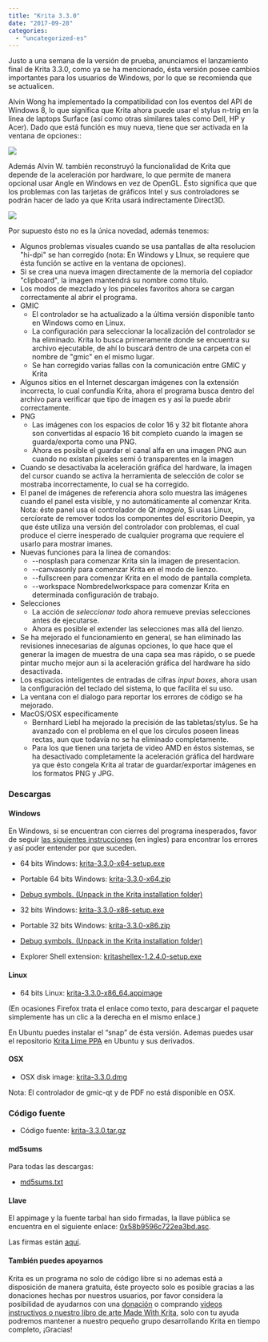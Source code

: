 ```yaml
---
title: "Krita 3.3.0"
date: "2017-09-28"
categories: 
  - "uncategorized-es"
---
```


Justo a una semana de la versión de prueba, anunciamos el lanzamiento final de Krita 3.3.0, como ya se ha mencionado, ésta versión posee cambios importantes para los usuarios de Windows, por lo que se recomienda que se actualicen.

Alvin Wong ha implementado la compatibilidad con los eventos del API de Windows 8, lo que significa que Krita ahora puede usar el stylus n-trig en la linea de laptops Surface (así como otras similares tales como Dell, HP y Acer). Dado que está función es muy nueva, tiene que ser activada en la ventana de opciones::

[![](/images/posts/2017/wintab-1024x840.png)](/images/posts/2017/wintab.png)

Además Alvin W. también reconstruyó la funcionalidad de Krita que depende de la aceleración por hardware, lo que permite de manera opcional usar Angle en Windows en vez de OpenGL. Ésto significa que que los problemas con las tarjetas de gráficos Intel y sus controladores se podrán hacer de lado ya que Krita usará indirectamente Direct3D.

[![](/images/posts/2017/display-1024x840.png)](/images/posts/2017/display.png)

Por supuesto ésto no es la única novedad, además tenemos:

- Algunos problemas visuales cuando se usa pantallas de alta resolucion "hi-dpi" se han corregido (nota: En Windows y LInux, se requiere que ésta función se active en la ventana de opciones).
- Si se crea una nueva imagen directamente de la memoria del copiador "clipboard", la imagen mantendrá su nombre como título.
- Los modos de mezclado y los pinceles favoritos ahora se cargan correctamente al abrir el programa.
- GMIC
    - El controlador se ha actualizado a la última versión disponible tanto en Windows como en Linux.
    - La configuración para seleccionar la localización del controlador se ha eliminado. Krita lo busca primeramente donde se encuentra su archivo ejecutable, de ahí lo buscará dentro de una carpeta con el nombre de "gmic" en el mismo lugar.
    - Se han corregido varias fallas con la comunicación entre GMIC y Krita
- Algunos sitios en el Internet descargan imágenes con la extensión incorrecta, lo cual confundía Krita, ahora el programa busca dentro del archivo para verificar que tipo de imagen es y así la puede abrir correctamente.
- PNG
    - Las imágenes con los espacios de color 16 y 32 bit flotante ahora son convertidas al espacio 16 bit completo cuando la imagen se guarda/exporta como una PNG.
    - Ahora es posible el guardar el canal alfa en una imagen PNG aun cuando no existan pixeles semi ó transparentes en la imagen
- Cuando se desactivaba la aceleración gráfica del hardware, la imagen del cursor cuando se activa la herramienta de selección de color se mostraba incorrectamente, lo cual se ha corregido.
- El panel de imágenes de referencia ahora solo muestra las imágenes cuando el panel esta visible, y no automáticamente al comenzar Krita. Nota: éste panel usa el controlador de Qt _imageio_, Si usas Linux, cercíorate de remover todos los componentes del escritorio Deepin, ya que éste utiliza una versión del controlador con problemas, el cual produce el cierre inesperado de cualquier programa que requiere el usarlo para mostrar imanes.
- Nuevas funciones para la linea de comandos:
    - \--nosplash para comenzar Krita sin la imagen de presentacion.
    - \--canvasonly para comenzar Krita en el modo de lienzo.
    - \--fullscreen para comenzar Krita en el modo de pantalla completa.
    - \--workspace Nombredelworkspace para comenzar Krita en determinada configuración de trabajo.
- Selecciones
    - La acción de _seleccionar todo_ ahora remueve previas selecciones antes de ejecutarse.
    - Ahora es posible el extender las selecciones mas allá del lienzo.
- Se ha mejorado el funcionamiento en general, se han eliminado las revisiones innecesarias de algunas opciones, lo que hace que el generar la imagen de muestra de una capa sea mas rápido, o se puede pintar mucho mejor aun si la aceleración gráfica del hardware ha sido desactivada.
- Los espacios inteligentes de entradas de cifras _input boxes_, ahora usan la configuración del teclado del sistema, lo que facilita el su uso.
- La ventana con el dialogo para reportar los errores de código se ha mejorado.
- MacOS/OSX específicamente
    - Bernhard Liebl ha mejorado la precisión de las tabletas/stylus. Se ha avanzado con el problema en el que los círculos poseen lineas rectas, aun que todavía no se ha eliminado completamente.
    - Para los que tienen una tarjeta de video AMD en éstos sistemas, se ha desactivado completamente la aceleración gráfica del hardware ya que ésto congela Krita al tratar de guardar/exportar imágenes en los formatos PNG y JPG.

### Descargas

#### Windows

En Windows, si se encuentran con cierres del programa inesperados, favor de seguir [las siguientes instrucciones](https://docs.krita.org/Dr._Mingw_debugger) (en ingles) para encontrar los errores y así poder entender por que suceden.

- 64 bits Windows: [krita-3.3.0-x64-setup.exe](https://download.kde.org/stable/krita/3.3.0/krita-3.3.0-x64-setup.exe)
- Portable 64 bits Windows: [krita-3.3.0-x64.zip](https://download.kde.org/stable/krita/3.3.0/krita-3.3.0-x64.zip)
- [Debug symbols. (Unpack in the Krita installation folder)](https://download.kde.org/stable/krita/3.3.0/krita-3.3.0-x64-dbg.zip)

- 32 bits Windows: [krita-3.3.0-x86-setup.exe](https://download.kde.org/stable/krita/3.3.0/krita-3.3.0-x86-setup.exe)
- Portable 32 bits Windows: [krita-3.3.0-x86.zip](https://download.kde.org/stable/krita/3.3.0/krita-3.3.0-x86.zip)
- [Debug symbols. (Unpack in the Krita installation folder)](https://download.kde.org/stable/krita/3.3.0/krita-3.3.0-x86-dbg.zip)

- Explorer Shell extension: [kritashellex-1.2.4.0-setup.exe](https://download.kde.org/stable/krita/KritaShellExtension-v1.2.4-setup.exe)

#### Linux

- 64 bits Linux: [krita-3.3.0-x86_64.appimage](https://download.kde.org/stable/krita/3.3.0/krita-3.3.0-x86_64.appimage)

(En ocasiones Firefox trata el enlace como texto, para descargar el paquete simplemente has un clic a la derecha en el mismo enlace.)

En Ubuntu puedes instalar el “snap” de ésta versión. Ademas puedes usar el repositorio [Krita Lime PPA](https://launchpad.net/~kritalime/+archive/ubuntu/ppa) en Ubuntu y sus derivados.

#### OSX

- OSX disk image: [krita-3.3.0.dmg](https://download.kde.org/stable/krita/3.3.0/krita-3.3.0.dmg)

Nota: El controlador de gmic-qt y de PDF no está disponible en OSX.

### Código fuente

- Código fuente: [krita-3.3.0.tar.gz](https://download.kde.org/stable/krita/3.3.0/krita-3.3.0.tar.gz)

#### md5sums

Para todas las descargas:

- [md5sums.txt](https://download.kde.org/unstable/krita/3.2.0-beta.1/md5sums.txt)

#### Llave

El appimage y la fuente tarbal han sido firmadas, la llave pública se encuentra en el siguiente enlace: [0x58b9596c722ea3bd.asc](https://share.kde.org/index.php/s/fJ99V5mZvuyD0z8).

Las firmas están [aquí](http://download.kde.org/unstable/krita/3.1.3-beta.1).

#### También puedes apoyarnos

Krita es un programa no solo de código libre si no ademas está a disposición de manera gratuita, éste proyecto solo es posible gracias a las donaciones hechas por nuestros usuarios, por favor considera la posibilidad de ayudarnos con una [donación](https://krita.org/en/support-us/donations/) o comprando [videos instructivos o nuestro libro de arte Made With Krita](https://krita.org/es/item/krita-3-2-0/%22https://krita.org/en/support-us/shop), solo con tu ayuda podremos mantener a nuestro pequeño grupo desarrollando Krita en tiempo completo, ¡Gracias!
